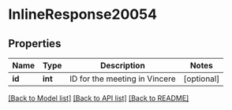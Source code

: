 # InlineResponse20054

## Properties
Name | Type | Description | Notes
------------ | ------------- | ------------- | -------------
**id** | **int** | ID for the meeting in Vincere | [optional] 

[[Back to Model list]](../../README.md#documentation-for-models) [[Back to API list]](../../README.md#documentation-for-api-endpoints) [[Back to README]](../../README.md)

